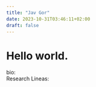 ```yaml
---
title: "Jav Gor"
date: 2023-10-31T03:46:11+02:00
draft: false
---
```

[comment]: ![cover_photo](images/nontile.png)

# Hello world.

bio:  
Research Lineas:  

